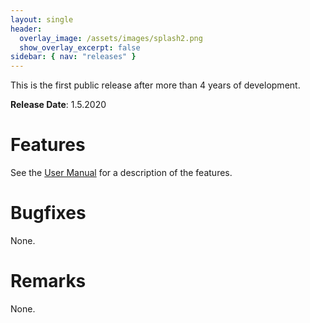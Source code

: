 ```yaml
---
layout: single
header:
  overlay_image: /assets/images/splash2.png
  show_overlay_excerpt: false
sidebar: { nav: "releases" }
---
```


This is the first public release after more than 4 years of development.

**Release Date**: 1.5.2020

# Features

See the [User Manual](/user-manual/english/usermanual) for a description of the features.

# Bugfixes

None.

# Remarks

None.
